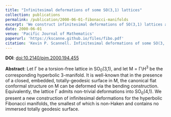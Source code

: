 ```yaml
---
title: "Infinitesimal deformations of some SO(3,1) lattices"
collection: publications
permalink: /publication/2000-06-01-fibonacci-manifolds
excerpt: 'We construct infinitesimal deformations of SO(3,1) lattices arising from the so-called hyperbolic Fibonacci manifolds when embedded in SO(4,1).'
date: 2000-06-01
venue: 'Pacific Journal of Mathematics'
paperurl: 'https://kscanne.github.io/files/fibo.pdf'
citation: 'Kevin P. Scannell. Infinitesimal deformations of some SO(3, 1) lattices. <i>Pacific Journal of Mathematics</i>, 194(2):455–464, 2000.'
---
```


**DOI**: [doi:10.2140/pjm.2000.194.455](http://dx.doi.org/10.2140/pjm.2000.194.455)

**Abstract**: Let Γ be a torsion-free lattice in SO<sub>0</sub>(3,1), and let M = Γ\H<sup>3</sup> be the corresponding hyperbolic 3-manifold. It is well-known that in the presence of a closed, embedded, totally-geodesic surface in M, the canonical flat conformal structure on M can be deformed via the bending construction. Equivalently, the lattice Γ admits non-trivial deformations into SO<sub>0</sub>(4,1). We present a new construction of infinitesimal deformations for the hyperbolic Fibonacci manifolds, the smallest of which is non-Haken and contains no immersed totally geodesic surface.
